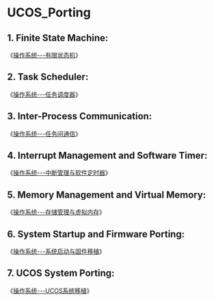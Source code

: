 # UCOS_Porting
## 1. Finite State Machine:
《[操作系统---有限状态机](https://blog.csdn.net/m0_37621078/article/details/90243451)》

## 2. Task Scheduler:

《[操作系统---任务调度器](https://blog.csdn.net/m0_37621078/article/details/90721900)》

## 3. Inter-Process Communication:

《[操作系统---任务间通信](https://blog.csdn.net/m0_37621078/article/details/90757714)》

## 4. Interrupt Management and Software Timer:

《[操作系统---中断管理与软件定时器](https://blog.csdn.net/m0_37621078/article/details/90968007)》

## 5. Memory Management and Virtual Memory:

《[操作系统---存储管理与虚拟内存](https://blog.csdn.net/m0_37621078/article/details/91453786)》

## 6. System Startup and Firmware Porting:

《[操作系统---系统启动与固件移植](https://blog.csdn.net/m0_37621078/article/details/92799772)》

## 7. UCOS System Porting:

《[操作系统---UCOS系统移植](https://blog.csdn.net/m0_37621078/article/details/93783606)》

